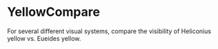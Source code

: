 # YellowCompare
For several different visual systems, compare the visibility of Heliconius yellow vs. Eueides yellow. 
